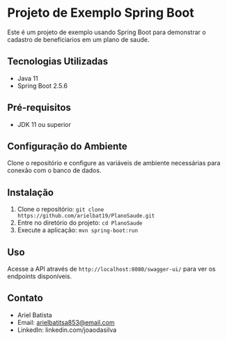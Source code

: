 # Projeto de Exemplo Spring Boot

Este é um projeto de exemplo usando Spring Boot para demonstrar o cadastro de beneficiarios em um plano de saude.

## Tecnologias Utilizadas

- Java 11
- Spring Boot 2.5.6

## Pré-requisitos

- JDK 11 ou superior

## Configuração do Ambiente

Clone o repositório e configure as variáveis de ambiente necessárias para conexão com o banco de dados.

## Instalação

1. Clone o repositório: `git clone https://github.com/arielbat19/PlanoSaude.git`
2. Entre no diretório do projeto: `cd PlanoSaude`
3. Execute a aplicação: `mvn spring-boot:run`

## Uso

Acesse a API através de `http://localhost:8080/swagger-ui/` para ver os endpoints disponíveis.

## Contato

- Ariel Batista
- Email: arielbatitsa853@email.com
- LinkedIn: linkedin.com/joaodasilva
